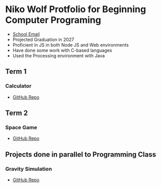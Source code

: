 # Niko Wolf Protfolio for Beginning Computer Programing
- [School Email](mailto:9638206@graniteschools.org)
- Projected Graduation in 2027
- Proficient in JS in both Node JS and Web environments
- Have done some work with C-based languages
- Used the Processing environment with Java

## Term 1
### Calculator
- [GitHub Repo](https://github.com/SaltyNickel702/school/tree/main/CompProg1/src/term1/Calculator)

## Term 2
### Space Game
- [GitHub Repo](https://github.com/SaltyNickel702/school/tree/main/CompProg1/src/term2/SpaceGame)

## Projects done in parallel to Programming Class
### Gravity Simulation
- [GitHub Repo](https://github.com/SaltyNickel702/SideProjects/tree/main/GravitySim)
